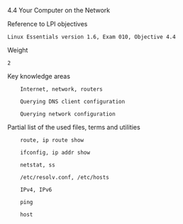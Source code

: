 4.4 Your Computer on the Network

Reference to LPI objectives

    Linux Essentials version 1.6, Exam 010, Objective 4.4

Weight

    2

Key knowledge areas

        Internet, network, routers

        Querying DNS client configuration

        Querying network configuration

Partial list of the used files, terms and utilities

        route, ip route show

        ifconfig, ip addr show

        netstat, ss

        /etc/resolv.conf, /etc/hosts

        IPv4, IPv6

        ping

        host
